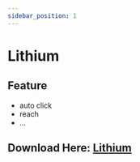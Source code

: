 ```yaml
---
sidebar_position: 1
---
```


# Lithium

## Feature
- auto click
- reach
- ...
## Download Here: [Lithium](https://firebasestorage.googleapis.com/v0/b/frendacute.appspot.com/o/Lithium%20Lite.zip?alt=media&token=51d68d46-67d0-47f1-9574-7bec5b844da6)

